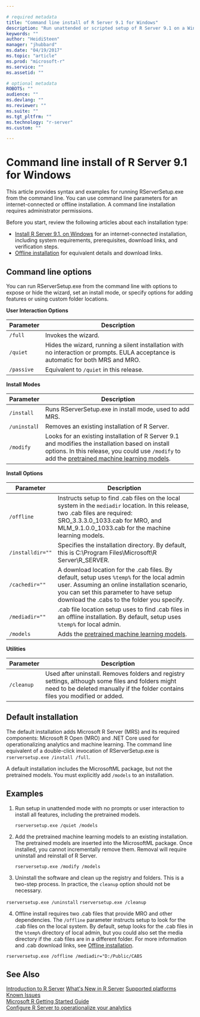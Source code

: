 ```yaml
---

# required metadata
title: "Command line install of R Server 9.1 for Windows"
description: "Run unattended or scripted setup of R Server 9.1 on a Windows operating system"
keywords: ""
author: "HeidiSteen"
manager: "jhubbard"
ms.date: "04/19/2017"
ms.topic: "article"
ms.prod: "microsoft-r"
ms.service: ""
ms.assetid: ""

# optional metadata
ROBOTS: ""
audience: ""
ms.devlang: ""
ms.reviewer: ""
ms.suite: ""
ms.tgt_pltfrm: ""
ms.technology: "r-server"
ms.custom: ""

---
```


# Command line install of R Server 9.1 for Windows

This article provides syntax and examples for running RServerSetup.exe from the command line. You can use command line parameters for an internet-connected or offline installation. A command line installation requires administrator permissions.

Before you start, review the following articles about each installation type:

+ [Install R Server 9.1. on Windows](rserver-install-windows.md) for an internet-connected installation, including system requirements, prerequisites, download links, and verification steps.
+ [Offline installation](rserver-install-windows-offline.md) for equivalent details and download links.

## Command line options

You can run RServerSetup.exe from the command line with options to expose or hide the wizard, set an install mode, or specify options for adding features or using custom folder locations.

**User Interaction Options**

| Parameter | Description |
|-----------|-------------|
| `/full` | Invokes the wizard. |
| `/quiet` | Hides the wizard, running a silent installation with no interaction or prompts. EULA acceptance is automatic for both MRS and MRO. |
| `/passive` | Equivalent to `/quiet` in this release. |

 
**Install Modes**

| Parameter | Description |
|-----------|-------------|
| `/install` | Runs RServerSetup.exe in install mode, used to add MRS. |
| `/uninstal`l | Removes an existing installation of R Server. |
| `/modify` | Looks for an existing installation of R Server 9.1 and modifies the installation based on install options. In this release, you could use `/modify` to add the [pretrained machine learning models](deploy-pretrained-microsoftml-models.md). |

 
**Install Options**

| Parameter | Description |
|-----------|-------------|
| `/offline` | Instructs setup to find .cab files on the local system in the `mediadir` location. In this release, two .cab files are required: SRO_3.3.3.0_1033.cab for MRO, and MLM_9.1.0.0_1033.cab for the machine learning models.|
| `/installdir=""` | Specifies the installation directory. By default, this is C:\Program Files\Microsoft\R Server\R_SERVER. |
| `/cachedir=""` | A download location for the .cab files. By default, setup uses `%temp%` for the local admin user. Assuming an online installation scenario, you can set this parameter to have setup download the .cabs to the folder you specify. |
| `/mediadir=""` | .cab file location setup uses to find .cab files in an offline installation. By default, setup uses `%temp%` for local admin. |
| `/models` | Adds the [pretrained machine learning models](deploy-pretrained-microsoftml-models.md). |
 
**Utilities** 

| Parameter | Description |
|-----------|-------------|
| `/cleanup` | Used after uninstall. Removes folders and registry settings, although some files and folders might need to be deleted manually if the folder contains files you modified or added. |


## Default installation

The default installation adds Microsoft R Server (MRS) and its required components: Microsoft R Open (MRO) and .NET Core used for operationalizing analytics and machine learning. The command line equivalent of a double-click invocation of RServerSetup.exe is `rserversetup.exe /install /full`.

A default installation includes the MicrosoftML package, but not the pretrained models. You must explicitly add `/models` to an installation.

## Examples

1. Run setup in unattended mode with no prompts or user interaction to install all features, including the pretrained models.

   `rserversetup.exe /quiet /models`

2. Add the pretrained machine learning models to an existing installation. The pretrained models are inserted into the MicrosoftML package. Once installed, you cannot incrementally remove them. Removal will require uninstall and reinstall of R Server. 

   `rserversetup.exe /modify /models`

3. Uninstall the software and clean up the registry and folders. This is a two-step process. In practice, the `cleanup` option should not be necessary.

  `rserversetup.exe /uninstall` 
  `rserversetup.exe /cleanup` 

4. Offline install requires two .cab files that provide MRO and other dependencies. The `/offline` parameter instructs setup to look for the .cab files on the local system. By default, setup looks for the .cab files in the `%temp%` directory of local admin, but you could also set the media directory if the .cab files are in a different folder. For more information and .cab download links, see [Offline installation](rserver-install-windows-offline.md).

  `rserversetup.exe /offline /mediadir="D:/Public/CABS` 

## See Also

 [Introduction to R Server](rserver.md) 
 [What's New in R Server](rserver-whats-new.md)
 [Supported platforms](rserver-install-supported-platforms.md)  
 [Known Issues](rserver-known-issues.md)  
 [Microsoft R Getting Started Guide](microsoft-r-getting-started.md)    
 [Configure R Server to operationalize your analytics](operationalize/configuration-initial.md)

